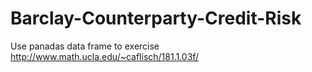 # Barclay-Counterparty-Credit-Risk
Use panadas data frame to exercise
http://www.math.ucla.edu/~caflisch/181.1.03f/
